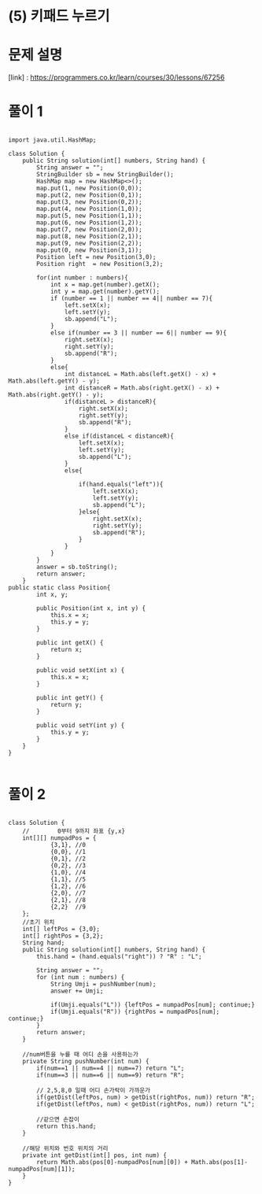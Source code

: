 # (5) 키패드 누르기

# 문제 설명

[link] : https://programmers.co.kr/learn/courses/30/lessons/67256

# 풀이 1

<pre>
<code>
import java.util.HashMap;

class Solution {
    public String solution(int[] numbers, String hand) {
        String answer = "";
        StringBuilder sb = new StringBuilder();
        HashMap<Integer, Position> map = new HashMap<>();
        map.put(1, new Position(0,0));
        map.put(2, new Position(0,1));
        map.put(3, new Position(0,2));
        map.put(4, new Position(1,0));
        map.put(5, new Position(1,1));
        map.put(6, new Position(1,2));
        map.put(7, new Position(2,0));
        map.put(8, new Position(2,1));
        map.put(9, new Position(2,2));
        map.put(0, new Position(3,1));
        Position left = new Position(3,0);
        Position right  = new Position(3,2);
        
        for(int number : numbers){
            int x = map.get(number).getX();
            int y = map.get(number).getY();
            if (number == 1 || number == 4|| number == 7){
                left.setX(x);
                left.setY(y);
                sb.append("L");
            }
            else if(number == 3 || number == 6|| number == 9){
                right.setX(x);
                right.setY(y);
                sb.append("R");
            }
            else{
                int distanceL = Math.abs(left.getX() - x) + Math.abs(left.getY() - y);
                int distanceR = Math.abs(right.getX() - x) + Math.abs(right.getY() - y);
                if(distanceL > distanceR){
                    right.setX(x);
                    right.setY(y);
                    sb.append("R");
                }
                else if(distanceL < distanceR){
                    left.setX(x);
                    left.setY(y);
                    sb.append("L");
                }
                else{
                    
                    if(hand.equals("left")){
                        left.setX(x);
                        left.setY(y);
                        sb.append("L");
                    }else{
                        right.setX(x);
                        right.setY(y);
                        sb.append("R");
                    }
                }
            }
        }
        answer = sb.toString();
        return answer;
    }
public static class Position{
        int x, y;

        public Position(int x, int y) {
            this.x = x;
            this.y = y;
        }

        public int getX() {
            return x;
        }

        public void setX(int x) {
            this.x = x;
        }

        public int getY() {
            return y;
        }

        public void setY(int y) {
            this.y = y;
        }
    }   
}
</code>
</pre>

# 풀이 2

<pre>
<code>
class Solution {
    //        0부터 9까지 좌표 {y,x}
    int[][] numpadPos = {
            {3,1}, //0
            {0,0}, //1
            {0,1}, //2
            {0,2}, //3
            {1,0}, //4
            {1,1}, //5
            {1,2}, //6
            {2,0}, //7
            {2,1}, //8
            {2,2}  //9
    };
    //초기 위치
    int[] leftPos = {3,0};
    int[] rightPos = {3,2};
    String hand;
    public String solution(int[] numbers, String hand) {
        this.hand = (hand.equals("right")) ? "R" : "L";

        String answer = "";
        for (int num : numbers) {
            String Umji = pushNumber(num);
            answer += Umji;

            if(Umji.equals("L")) {leftPos = numpadPos[num]; continue;}
            if(Umji.equals("R")) {rightPos = numpadPos[num]; continue;}
        }
        return answer;
    }

    //num버튼을 누를 때 어디 손을 사용하는가
    private String pushNumber(int num) {
        if(num==1 || num==4 || num==7) return "L";
        if(num==3 || num==6 || num==9) return "R";

        // 2,5,8,0 일때 어디 손가락이 가까운가
        if(getDist(leftPos, num) > getDist(rightPos, num)) return "R";
        if(getDist(leftPos, num) < getDist(rightPos, num)) return "L";

        //같으면 손잡이
        return this.hand;
    }

    //해당 위치와 번호 위치의 거리
    private int getDist(int[] pos, int num) {
        return Math.abs(pos[0]-numpadPos[num][0]) + Math.abs(pos[1]-numpadPos[num][1]);
    }
}

</code>
</pre>
